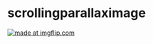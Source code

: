 # scrollingparallaximage

<a href="https://imgflip.com/gif/3by98i"><img src="https://i.imgflip.com/3by98i.gif" title="made at imgflip.com"/></a>
